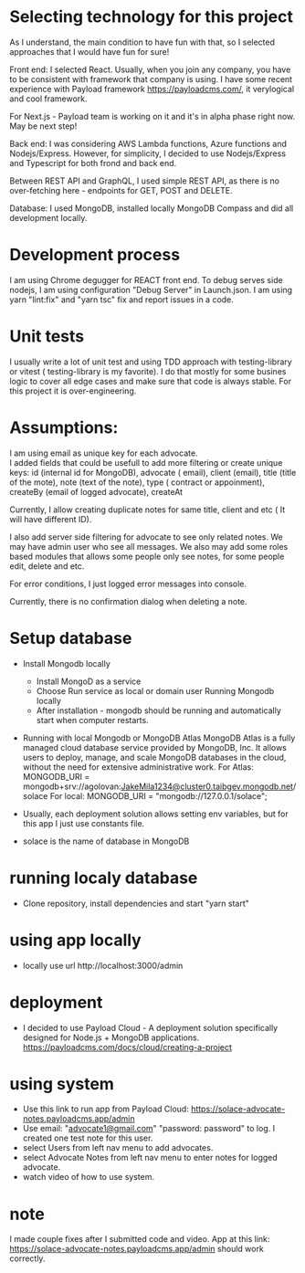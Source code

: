 # Selecting technology for this project
As I understand, the main condition to have fun with that, so I selected approaches that I would have fun for sure!

Front end: I selected React. Usually, when you join any company, you have to be consistent with framework that company is using. I have some recent experience with Payload framework https://payloadcms.com/, it verylogical and cool framework. 

For Next.js - Payload team is working on it and it's in alpha phase right now. May be next step! 

Back end:  I was considering AWS Lambda functions, Azure functions and Nodejs/Express. However, for simplicity, I decided to use Nodejs/Express and Typescript for both frond and back end. 

Between REST API and GraphQL, I used simple REST API, as there is no over-fetching here - endpoints for GET, POST and DELETE.

Database: I used MongoDB, installed locally MongoDB Compass and did all development locally.

# Development process
I am using Chrome degugger for REACT front end. 
To debug serves side nodejs, I am using configuration "Debug Server" in Launch.json.
I am using yarn "lint:fix" and "yarn tsc" fix and report issues in a code.  

# Unit tests
I usually write a lot of unit test and using TDD approach with testing-library or vitest ( testing-library is my favorite). 
I do that mostly for some busines logic to cover all edge cases and make sure that code is always stable. For this project it is over-engineering.

# Assumptions: 
I am using email as unique key for each advocate.  
I added fields that could be usefull to add more filtering or create unique keys:
id (internal id for MongoDB), advocate ( email), client (email), title (title of the mote), note (text of the note), 
type ( contract or appoinment), createBy (email of logged advocate), createAt 

Currently, I allow creating duplicate notes for same title, client and etc ( It will have different ID). 

I also add server side filtering for advocate to see only related notes. We may have admin user who see all messages. We also may add some roles based modules that allows some people only see notes, for some people edit, delete and etc.

For error conditions, I just logged error messages into console. 

Currently, there is no confirmation dialog when deleting a note.

# Setup database
- Install Mongodb locally
  - Install MongoD as a service
  - Choose Run service as local or domain user
  Running Mongodb locally
  - After installation - mongodb should be running and automatically start when computer restarts.
 
- Running with local Mongodb or MongoDB Atlas
    MongoDB Atlas is a fully managed cloud database service provided by MongoDB, Inc. It allows users to deploy, manage, and scale MongoDB databases in the cloud, without the need for extensive administrative work.
    For Atlas:
    MONGODB_URI = mongodb+srv://agolovan:JakeMila1234@cluster0.taibgev.mongodb.net/solace
    For local:
    MONGODB_URI = "mongodb://127.0.0.1/solace";
- Usually, each deployment solution allows setting env variables, but for this app I just use constants file.   
- solace is the name of database in MongoDB

# running localy database
- Clone repository, install dependencies and start "yarn start"

# using app locally
- locally use url http://localhost:3000/admin 

# deployment
- I decided to use Payload Cloud - A deployment solution specifically designed for Node.js + MongoDB applications.
  https://payloadcms.com/docs/cloud/creating-a-project

# using system
- Use this link to run app from Payload Cloud: https://solace-advocate-notes.payloadcms.app/admin 
- Use email: "advocate1@gmail.com" "password: password" to log. I created one test note for this user.
- select Users from left nav menu to add advocates. 
- select Advocate Notes from left nav menu to enter notes for logged advocate.
- watch video of how to use system. 

# note
I made couple fixes after I submitted code and video. 
App at this link: https://solace-advocate-notes.payloadcms.app/admin should work correctly.
